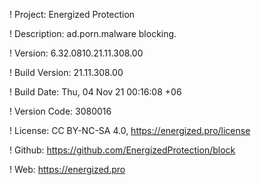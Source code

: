 ! Project: Energized Protection

! Description: ad.porn.malware blocking.

! Version: 6.32.0810.21.11.308.00

! Build Version: 21.11.308.00

! Build Date: Thu, 04 Nov 21 00:16:08 +06

! Version Code: 3080016

! License: CC BY-NC-SA 4.0, https://energized.pro/license

! Github: https://github.com/EnergizedProtection/block

! Web: https://energized.pro

